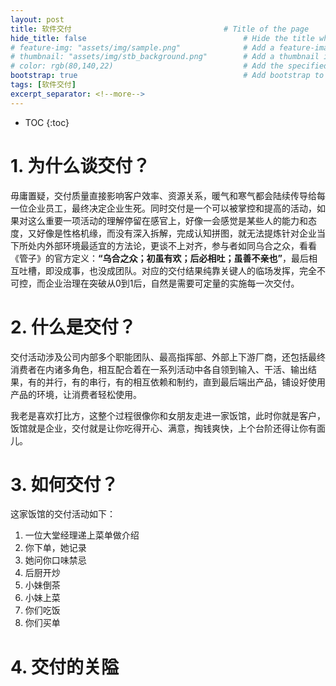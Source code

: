 ```yaml
---
layout: post
title: 软件交付                                  # Title of the page
hide_title: false                                   # Hide the title when displaying the post, but shown in lists of posts
# feature-img: "assets/img/sample.png"              # Add a feature-image to the post
# thumbnail: "assets/img/stb_background.png"        # Add a thumbnail image on blog view
# color: rgb(80,140,22)                             # Add the specified color as feature image, and change link colors in post
bootstrap: true                                     # Add bootstrap to the page
tags: [软件交付]
excerpt_separator: <!--more-->
---
```


<!--more-->
* TOC
{:toc}

# 1. 为什么谈交付？

毋庸置疑，交付质量直接影响客户效率、资源关系，暖气和寒气都会陆续传导给每一位企业员工，最终决定企业生死。同时交付是一个可以被掌控和提高的活动，如果对这么重要一项活动的理解停留在感官上，好像一会感觉是某些人的能力和态度，又好像是性格机缘，而没有深入拆解，完成认知拼图，就无法提炼针对企业当下所处内外部环境最适宜的方法论，更谈不上对齐，参与者如同乌合之众，看看《管子》的官方定义：**“乌合之众；初虽有欢；后必相吐；虽善不亲也”**，最后相互吐槽，即没成事，也没成团队。对应的交付结果纯靠关键人的临场发挥，完全不可控，而企业治理在突破从0到1后，自然是需要可定量的实施每一次交付。

# 2. 什么是交付？

交付活动涉及公司内部多个职能团队、最高指挥部、外部上下游厂商，还包括最终消费者在内诸多角色，相互配合着在一系列活动中各自领到输入、干活、输出结果，有的并行，有的串行，有的相互依赖和制约，直到最后端出产品，铺设好使用产品的环境，让消费者轻松使用。

我老是喜欢打比方，这整个过程很像你和女朋友走进一家饭馆，此时你就是客户，饭馆就是企业，交付就是让你吃得开心、满意，掏钱爽快，上个台阶还得让你有面儿。

# 3. 如何交付？

这家饭馆的交付活动如下：

1. 一位大堂经理递上菜单做介绍
1. 你下单，她记录
1. 她问你口味禁忌
1. 后厨开炒
1. 小妹倒茶
1. 小妹上菜
1. 你们吃饭
1. 你们买单

# 4. 交付的关隘